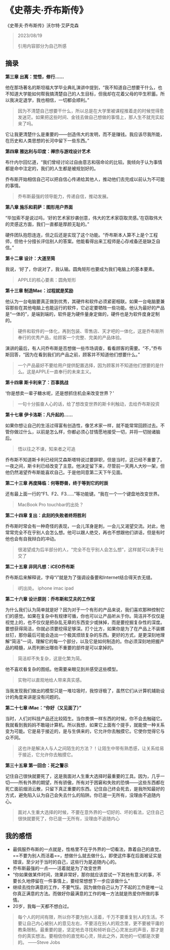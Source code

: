 # 《史蒂夫·乔布斯传》

《史蒂夫·乔布斯传》沃尔特·艾萨克森

> 2023/08/19
> 
> 引用内容部分为自己所感



## 摘录

**第三章 出离：觉悟，修行……**

他在那场著名的斯坦福大学毕业典礼演讲中提到，“我不知道自己想要干什么，也不知道大学能如何帮我搞清楚自己的人生目标，但我却在花着父母的毕生积蓄。所以我决定退学，我也相信，一切都会顺利。”

> 因为不清楚自己想要干什么，所以总是在大学里被课程推着走的时候觉得愈发迷茫。如果把这些时间、金钱去做自己想做的事情上，那人生不就充实起来了吗。

它让我更清楚什么是重要的——创造伟大的发明，而不是赚钱。我应该尽我所能，在历史和人类思想的长河中留下一些东西。”

**第四章 雅达利与印度：禅宗与游戏设计艺术**

布什内尔回忆道，“我们曾经讨论过自由意志和宿命论的比较。我倾向于认为事情都是命中注定的，我们的人生都是被规划好的。

乔布斯开始相信自己可以把自信心传递给其他人，推动他们去完成以前认为不可能的事情。

> 乔布斯最强的领导能力，传递自信，推动发展。
  
**第八章 施乐和莉萨：图形用户界面**

“毕加索不是说过吗，‘好的艺术家抄袭创意，伟大的艺术家窃取灵感。’在窃取伟大的灵感这方面，我们一直都是厚颜无耻的。”

硬件团队抱怨连连，但之后还是实现了这个功能。“乔布斯本人算不上是个工程师，但他十分擅长评估别人的答案。他能看得出来工程师是心存戒备还是缺乏自信。”


**第十二章 设计：大道至简**

我说，‘好了，你说对了，我认输。圆角矩形也要成为我们电脑上的基本要素。

> APPLE的核心要素：圆角矩形

**第十三章 制造Mac：过程就是奖励**

他认为一台电脑要真正做到优秀，其硬件和软件必须紧密相联。如果一台电脑要兼容那些在其他电脑上也能运行的软件，它必定要牺牲一些功能。他认为最好的产品是“一体的”，是端到端的，软件是为硬件量身定做的，硬件也是为软件度身定制的。

> 硬件和软件的一体化，再到包装、零售店、天才吧的一体化，这是乔布斯所奉行的优秀产品，给顾客一个完整、完美的产品体验。

演讲的最后，有人问乔布斯是否想做一些市场调查，看看顾客的需要。“不，”乔布斯回答，“因为在看到我们的产品之前，顾客并不知道他们想要什么。”

> 一个产品最好不要给用户提供配置选择，因为顾客并不知道他们想要的是什么。这是APPLE一直奉行的未来主义。

**第十四章 斯卡利来了：百事挑战**

‘你是想卖一辈子糖水呢，还是想抓住机会来改变世界？’

> 一句十分振奋人心的话，给了想改变世界的斯卡利触动，去给乔布斯投资

**第十七章 伊卡洛斯：凡升起的……**

如果你想让自己的生活过得富有创造性，像艺术家一样，就不能常常回顾过去。不管你做过什么，以前是怎么样，你都必须心甘情愿地接受一切，并将一切抛诸脑后。

> 悟以往之不谏，知来者之可追

乔布斯不知道斯卡利已经同艾森斯塔特说过要辞职，但是当时，这已经不重要了。一夜之间，斯卡利已经改变了主意。他决定留下来，尽管前一天两人大吵一架，但他仍然渴望乔布斯能喜欢自己。于是他同意第二天下午见面。  

**第二十三章 再度降临：何等野兽，终于等到它的时辰**

还有最上面一行的“F1、F2、F3……”等功能键。“我在一个一个键盘地改变世界。  

> MacBook Pro touchbar的出处？

**第二十四章 复出：此刻的失败者终将胜利**

乔布斯时常会有一种奇怪的表现，一会儿浑身是刺，一会儿又渴望交流。对此，他常常完全不在乎别人会怎么想。他可以跟人绝交，再也不想跟他们讲话，但是有时他也会有自我辩白的冲动。

> 很渴望成为后半部分的人，“完全不在乎别人会怎么想”，这样就可以勇于社交了

**第二十五章 非同凡想：iCEO乔布斯**

乔布斯后来解释说，字母“i”就是为了强调设备要和Internet结合得天衣无缝。

> i的出处。  iphone imac ipad

**第二十六章 设计原则：乔布斯和艾夫的工作室**

为什么我们认为简单就是好？因为对于一个有形的产品来说，我们喜欢那种控制它们的感觉。如果在复杂中有规律可循，你也可以让产品听从于你。简洁并不仅仅是视觉上的，也不仅仅是把杂乱无章的东西变少或抹掉，而是要挖掘复杂性的深度。要想获得简洁，你就必须要挖得足够深。打个比方，如果你是为了在产品上不装螺丝钉，那你最后可能会造出一个极其烦琐复杂的东西。更好的方式，是更深刻地理解“简洁”一词，理解它的每一个部分，以及它是如何制造的。你必须深刻地把握产品的精髓，从而判断出哪些不重要的部件是可以拿掉的。

> 简洁却不失复杂，这是化繁为简。

他不喜欢看复杂的图纸。他需要亲眼见到并感受这些模型。

> 实物可以直观地给人带来真实感。
  
当我发现我们做出的模型只是一堆垃圾时，我惊讶极了，虽然它们从计算机辅助设计的角度来讲是没有问题的。

**第二十七章 iMac：“你好（又见面了）”**

当时，人们对科技产品还比较陌生。当你畏惧一样东西的时候，你不会去触碰它。我就看到我妈妈不敢碰计算机。所以我想，如果它上面有个提手，就能使一种关系变为可能。它是易于接近的，是与生俱来的，它允许你去触摸它。它使你觉得它与众不同。

> 这也许是解决人与人之间陌生的方法？！让陌生中带有熟悉感，让关系给易于接近，它允许你去触摸它。

**第三十五章 第一回合：死之警示**

记住自己很快就要死了，这是我面对人生重大选择时最重要的工具。因为，几乎一切——所有外界的期望，所有骄傲，所有对于困窘和失败的恐惧——这些东西都在死亡面前烟消云散，只留下真正重要的东西。记住自己终会死去，是我所知最好的方式，避免陷入认为自己会失去什么的陷阱。你已是一无所有，没理由不追随内心。

> 面对人生重大选择的时候，不要在意外界的一切好的、坏的看法，记住自己很快就要死了，你已是一无所有，没理由不追随内心


## 我的感悟

* 最佩服乔布斯的一点就是，性格里不在乎外界的一切看法，靠着自己的直觉，==不要为别人而活着==，想做什么就去做什么，即使这件事在后面被证实是错误，至少对于当时的自己，这些行为是追随内心的。
* 乔布斯最强的一点——活着就是为了改变世界
* “你如果做某件时间，效果非常好，那你就应该尝试一下其他有意义的事，不要长久地停留在一件事情上，要经常想想下一步应该做什么”
* 继续去找你满意的工作，不要气馁。因为做你自己认为了不起的工作是唯一让你真正满意的方法。而做好你最满意的工作的唯一方法就是热爱你所做的事情。
* 20岁，我每一天都不想白过。

> 每个人的时间有限，所以你不要为别人活着，千万不要重复别人的生活。不要让自己内心被别人的意见左右，不要活在别人的观念里，更不要被平庸的教条限制。最重要的是，坚定地去寻找和倾听自己心灵发出的声音，那才是你的真实想法。要相信你的直觉和心灵，除此之外，其他的一切都是次要的。 ——Steve Jobs